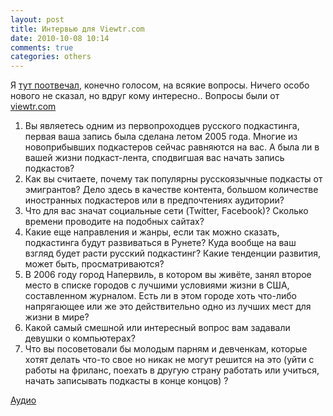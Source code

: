```yaml
---
layout: post
title: Интервью для Viewtr.com
date: 2010-10-08 10:14
comments: true
categories: others
---
```


Я [тут поотвечал](http://www.viewtr.com/intervju/umputun.html), конечно голосом, на всякие вопросы. Ничего особо нового не сказал, но вдруг кому интересно.. Вопросы были от [viewtr.com](http://viewtr.com/)
<!--more-->

1.  Вы являетесь одним из первопроходцев русского подкастинга, первая ваша запись была сделана летом 2005 года. Многие из новоприбывших подкастеров сейчас равняются на вас. А была ли в вашей жизни подкаст-лента, сподвигшая вас начать запись подкастов?
2. Как вы считаете, почему так популярны русскоязычные подкасты от эмигрантов? Дело здесь в качестве контента, большом количестве иностранных подкастеров или в предпочтениях аудитории?
3. Что для вас значат социальные сети (Twitter, Facebook)? Сколько времени проводите на подобных сайтах?
4. Какие еще направления и жанры, если так можно сказать, подкастинга будут развиваться в Рунете? Куда вообще на ваш взгляд будет расти русский подкастинг? Какие тенденции развития, может быть, просматриваются?
5. В 2006 году город Напервиль, в котором вы живёте, занял второе место в списке городов с лучшими условиями жизни в США, составленном журналом. Есть ли в этом городе хоть что-либо напрягающее или же это действительно одно из лучших мест для жизни в мире?
6. Какой самый смешной или интересный вопрос вам задавали девушки о компьютерах?
7. Что вы посоветовали бы молодым парням и девченкам, которые хотят делать что-то свое но никак не могут решится на это (уйти с работы на фриланс, поехать в другую страну работать или учиться, начать записывать подкасты в конце концов) ?

[Аудио](http://archive.rucast.net/uwp/media/umputun4viewtr.mp3)
<audio src="http://archive.rucast.net/uwp/media/umputun4viewtr.mp3" preload="none">
